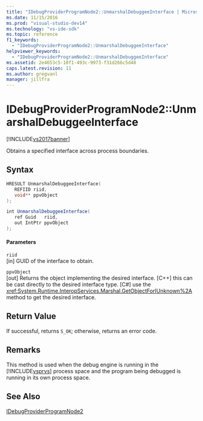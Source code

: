 ```yaml
---
title: "IDebugProviderProgramNode2::UnmarshalDebuggeeInterface | Microsoft Docs"
ms.date: 11/15/2016
ms.prod: "visual-studio-dev14"
ms.technology: "vs-ide-sdk"
ms.topic: reference
f1_keywords: 
  - "IDebugProviderProgramNode2::UnmarshalDebuggeeInterface"
helpviewer_keywords: 
  - "IDebugProviderProgramNode2::UnmarshalDebuggeeInterface"
ms.assetid: 2e4653c5-10f1-493c-9973-f31d266c5d48
caps.latest.revision: 11
ms.author: gregvanl
manager: jillfra
---
```

# IDebugProviderProgramNode2::UnmarshalDebuggeeInterface
[!INCLUDE[vs2017banner](../../../includes/vs2017banner.md)]

Obtains a specified interface across process boundaries.  
  
## Syntax  
  
```cpp  
HRESULT UnmarshalDebuggeeInterface(  
   REFIID riid,  
   void** ppvObject  
);  
```  
  
```csharp  
int UnmarshalDebuggeeInterface(  
   ref Guid   riid,  
   out IntPtr ppvObject  
);  
```  
  
#### Parameters  
 `riid`  
 [in] GUID of the interface to obtain.  
  
 `ppvObject`  
 [out] Returns the object implementing the desired interface. [C++] this can be cast directly to the desired interface type. [C#] use the <xref:System.Runtime.InteropServices.Marshal.GetObjectForIUnknown%2A> method to get the desired interface.  
  
## Return Value  
 If successful, returns `S_OK`; otherwise, returns an error code.  
  
## Remarks  
 This method is used when the debug engine is running in the [!INCLUDE[vsprvs](../../../includes/vsprvs-md.md)] process space and the program being debugged is running in its own process space.  
  
## See Also  
 [IDebugProviderProgramNode2](../../../extensibility/debugger/reference/idebugproviderprogramnode2.md)
